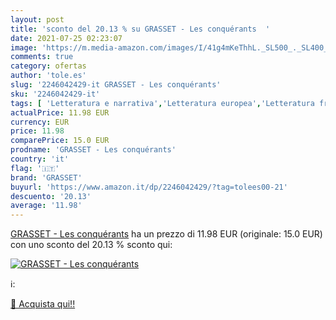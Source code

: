 ```yaml
---
layout: post
title: 'sconto del 20.13 % su GRASSET - Les conquérants  '
date: 2021-07-25 02:23:07
image: 'https://m.media-amazon.com/images/I/41g4mKeThhL._SL500_._SL400_.jpg'
comments: true
category: ofertas
author: 'tole.es'
slug: '2246042429-it GRASSET - Les conquérants'
sku: '2246042429-it'
tags: [ 'Letteratura e narrativa','Letteratura europea','Letteratura francese','Letteratura mondiale','Libri','Narrativa letteraria','grasset', ]
actualPrice: 11.98 EUR
currency: EUR
price: 11.98
comparePrice: 15.0 EUR
prodname: 'GRASSET - Les conquérants'
country: 'it'
flag: '🇮🇹'
brand: 'GRASSET'
buyurl: 'https://www.amazon.it/dp/2246042429/?tag=tolees00-21'
descuento: '20.13'
average: '11.98'
---
```


[GRASSET - Les conquérants](https://www.amazon.it/dp/2246042429/?tag=tolees00-21) ha un prezzo di 11.98 EUR (originale: 15.0 EUR) con uno sconto del 20.13 % sconto qui:

[![GRASSET - Les conquérants](https://m.media-amazon.com/images/I/41g4mKeThhL._SL500_._SL400_.jpg)](https://www.amazon.it/dp/2246042429/?tag=tolees00-21)

ℹ️:


[🛒 Acquista qui!!](https://www.amazon.it/dp/2246042429/?tag=tolees00-21)
